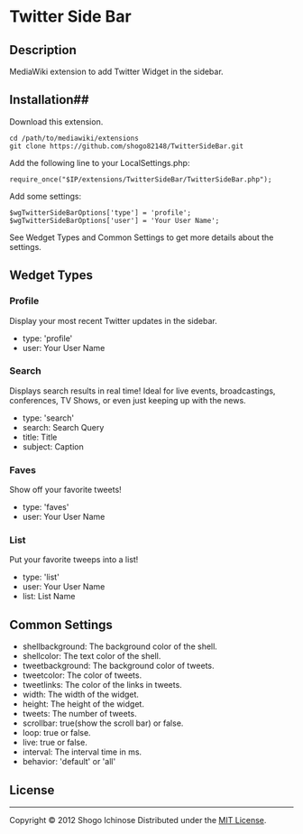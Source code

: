 Twitter Side Bar
======================
## Description ##
MediaWiki extension to add Twitter Widget in the sidebar.

## Installation##
Download this extension.

    cd /path/to/mediawiki/extensions
    git clone https://github.com/shogo82148/TwitterSideBar.git

Add the following line to your LocalSettings.php:

    require_once("$IP/extensions/TwitterSideBar/TwitterSideBar.php");

Add some settings:

    $wgTwitterSideBarOptions['type'] = 'profile';
    $wgTwitterSideBarOptions['user'] = 'Your User Name';

See Wedget Types and Common Settings to get more details about the settings.

## Wedget Types ##

### Profile ###
Display your most recent Twitter updates in the sidebar.

+ type: 'profile'
+ user: Your User Name

### Search ###
Displays search results in real time! Ideal for live events, broadcastings, conferences, TV Shows, or even just keeping up with the news.

+ type: 'search'
+ search: Search Query
+ title: Title
+ subject: Caption

### Faves ###
Show off your favorite tweets!

+ type: 'faves'
+ user: Your User Name

### List ###
Put your favorite tweeps into a list! 

+ type: 'list'
+ user: Your User Name
+ list: List Name

## Common Settings ##

+ shellbackground: The background color of the shell.
+ shellcolor: The text color of the shell.
+ tweetbackground: The background color of tweets.
+ tweetcolor: The color of tweets.
+ tweetlinks: The color of the links in tweets.
+ width: The width of the widget.
+ height: The height of the widget.
+ tweets: The number of tweets.
+ scrollbar: true(show the scroll bar) or false.
+ loop: true or false.
+ live: true or false.
+ interval: The interval time in ms.
+ behavior: 'default' or 'all'

## License ##
----------
Copyright &copy; 2012 Shogo Ichinose
Distributed under the [MIT License][mit].
 
[MIT]: http://www.opensource.org/licenses/mit-license.php
